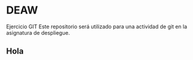 # DEAW
Ejercicio GIT
Este repositorio será utilizado para una actividad de git en la asignatura de despliegue.

<h2> Hola </h2>
